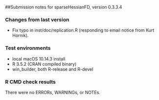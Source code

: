 ##Submission notes for sparseHessianFD, version 0.3.3.4

### Changes from last version

-  Fix typo in inst/doc/replication.R (responding to email notice from
   Kurt Hornik).

### Test environments

-  local macOS 10.14.3 install
-  R 3.5.2 (CRAN compiled binary)
-  win_builder, both R-release and R-devel

### R CMD check results

There were no ERRORs, WARNINGs, or NOTEs.


